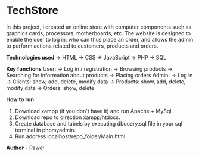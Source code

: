 # TechStore

In this project, I created an online store with computer components such as graphics cards, processors, motherboards, etc. 
The website is designed to enable the user to log in, who can thus place an order, and allows the admin to perform actions 
related to customers, products and orders.


**Technologies used**
-> HTML
-> CSS
-> JavaScript
-> PHP
-> SQL


**Key functions**
User:
    -> Log in / registration
    -> Browsing products
    -> Searching for information about products
    -> Placing orders
Admin:
    -> Log in
    -> Clients: show, add, delete, modify data
    -> Products: show, add, delete, modify data
    -> Orders: show, delete


**How to run**
1. Download xampp (if you don't have it) and run Apache + MySql.
2. Download repo to direction xampp/htdocs.
3. Create database and tabels by executing dbquery.sql file in your sql terminal in phpmyadmin.
4. Run address localhost/repo_folder/Main.html.


**Author** - Paweł
